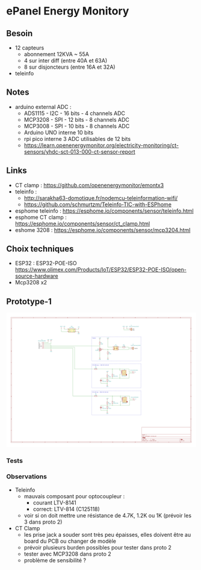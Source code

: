 # ePanel Energy Monitory

## Besoin

 - 12 capteurs
   - abonnement 12KVA ~ 55A
   - 4 sur inter diff (entre 40A et 63A)
   - 8 sur disjoncteurs (entre 16A et 32A)
 - teleinfo
 
## Notes

 - arduino external ADC :
   - ADS1115 - I2C - 16 bits - 4 channels ADC
   - MCP3208 - SPI - 12 bits - 8 channels ADC
   - MCP3008 - SPI - 10 bits - 8 channels ADC
   - Arduino UNO interne 10 bits
   - rpi pico interne 3 ADC utilisables de 12 bits
   - https://learn.openenergymonitor.org/electricity-monitoring/ct-sensors/yhdc-sct-013-000-ct-sensor-report

## Links

 - CT clamp : https://github.com/openenergymonitor/emontx3
 - teleinfo :
   - http://sarakha63-domotique.fr/nodemcu-teleinformation-wifi/
   - https://github.com/schmurtzm/Teleinfo-TIC-with-ESPhome
 - esphome teleinfo : https://esphome.io/components/sensor/teleinfo.html
 - esphome CT clamp : https://esphome.io/components/sensor/ct_clamp.html
 - eshome 3208 : https://esphome.io/components/sensor/mcp3204.html

## Choix techniques

 - ESP32 : ESP32-POE-ISO https://www.olimex.com/Products/IoT/ESP32/ESP32-POE-ISO/open-source-hardware
 - Mcp3208 x2

## Prototype-1

![](prototype-1/schematic.png)

### Tests

### Observations

- Teleinfo
  - mauvais composant pour optocoupleur :
    - courant LTV-8141
    - correct: LTV-814 (C125118)
  - voir si on doit mettre une résistance de 4.7K, 1.2K ou 1K (prévoir les 3 dans proto 2)
- CT Clamp
  - les prise jack a souder sont très peu épaisses, elles doivent être au board du PCB ou changer de modèle
  - prévoir plusieurs burden possibles pour tester dans proto 2
  - tester avec MCP3208 dans proto 2
  - problème de sensibilité ?
